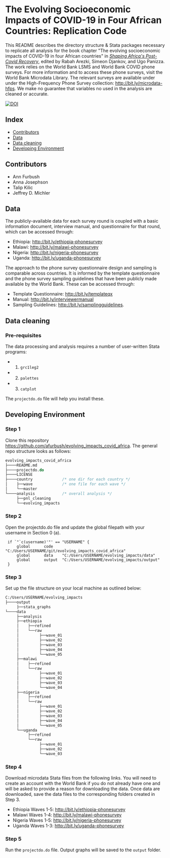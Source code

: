 # The Evolving Socioeconomic Impacts of COVID-19 in Four African Countries: Replication Code

This README describes the directory structure & Stata packages necessary to replicate all analysis for the book chapter "The evolving socioeconomic impacts of COVID-19 in four African countries" in [*Shaping Africa's Post-Covid Recovery*](https://voxeu.org/content/shaping-africa-s-post-covid-recovery), edited by Rabah Arezki, Simeon Djankov, and Ugo Panizza. The work relies on the World Bank LSMS and World Bank COVID phone surveys. For more information and to access these phone surveys, visit the World Bank Microdata Library. The relevant surveys are available under under the High-Frequency Phone Survey collection: http://bit.ly/microdata-hfps. We make no guarantee that variables no used in the analysis are cleaned or accurate.

[![DOI](https://doi.org/10.5281/zenodo.4558109)](https://doi.org/10.5281/zenodo.4558109)

 ## Index
 
 - [Contributors](#contributors)
 - [Data](#data)
 - [Data cleaning](#data-cleaning)
 - [Developing Environment](#developing-environment)

## Contributors

* Ann Furbush
* Anna Josephson 
* Talip Kilic 
* Jeffrey D. Michler

## Data 

The publicly-available data for each survey round is coupled with a basic information document, interview manual, and questionnaire for that round, which can be accessed through: 
 - Ethiopia: http://bit.ly/ethiopia-phonesurvey 
 - Malawi: http://bit.ly/malawi-phonesurvey 
 - Nigeria: http://bit.ly/nigeria-phonesurvey
 - Uganda: http://bit.ly/uganda-phonesurvey 
 
The approach to the phone survey questionnaire design and sampling is comparable across countries. It is informed by the template questionnaire and the phone survey sampling guidelines that have been publicly made available by the World Bank. These can be accessed through: 
 - Template Questionnaire: http://bit.ly/templateqx 
 - Manual: http://bit.ly/interviewermanual
 - Sampling Guidelines: http://bit.ly/samplingguidelines.

## Data cleaning

### Pre-requisites

The data processing and analysis requires a number of user-written Stata programs:
   * 1. `grc1leg2`
   * 2. `palettes`
   * 3. `catplot`

The `projectdo.do` file will help you install these.

## Developing Environment

### Step 1

Clone this  repository https://github.com/afurbush/evolving_impacts_covid_africa. The general repo structure looks as follows:<br>

```stata
evolving_impacts_covid_africa
├────README.md
├────projectdo.do
├────LICENSE
├────country             /* one dir for each country */
│    ├──wave             /* one file for each wave */
│    └──master
└────analysis            /* overall analysis */
     ├──pnl_cleaning
     └──evolving_impacts
```

### Step 2

Open the projectdo.do file and update the global filepath with your username in Section 0 (a).

   ```
    if `"`c(username)'"' == "USERNAME" {
       	global 		code  	"C:/Users/USERNAME/git/evolving_impacts_covid_africa"
		global 		data	"C:/Users/USERNAME/evolving_impacts/data"
		global 		output  "C:/Users/USERNAME/evolving_impacts/output"
    }
   ```

### Step 3

Set up the file structure on your local machine as outlined below: 

```stata
C:/Users/USERNAME/evolving_impacts
├────output
     ├──stata_graphs
└────data
     ├──analysis
     ├──ethiopia
     │    ├──refined
     │    └──raw
     │         ├──wave_01
     │         ├──wave_02
     │         ├──wave_03
     │         ├──wave_04
     │         └──wave_05
     ├──malawi
     │    ├──refined
     │    └──raw
     │         ├──wave_01
     │         ├──wave_02
     │         ├──wave_03
     │         └──wave_04
     ├──nigeria
     │    ├──refined
     │    └──raw
     │         ├──wave_01
     │         ├──wave_02
     │         ├──wave_03
     │         ├──wave_04
     │         └──wave_05
     └──uganda
          ├──refined
          └──raw
               ├──wave_01
               ├──wave_02
               └──wave_03
```

### Step 4

Download microdata Stata files from the following links. You will need to create an account with the World Bank if you do not already have one and will be asked to provide a reason for downloading the data. Once data are downloaded, save the data files to the corresponding folders created in Step 3. 
 - Ethiopia Waves 1-5: http://bit.ly/ethiopia-phonesurvey 
 - Malawi Waves 1-4: http://bit.ly/malawi-phonesurvey 
 - Nigeria Waves 1-5: http://bit.ly/nigeria-phonesurvey
 - Uganda Waves 1-3: http://bit.ly/uganda-phonesurvey 

### Step 5

Run the `projectdo.do` file. Output graphs will be saved to the `output` folder. 
